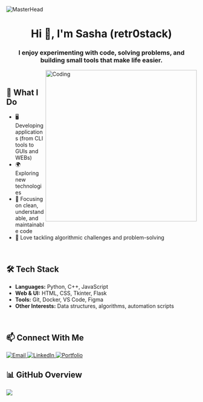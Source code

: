 ![MasterHead](https://files.fm/f/wsnuafra9u)

<h1 align="center">Hi 👋, I'm Sasha (retr0stack)</h1>
<h3 align="center">I enjoy experimenting with code, solving problems, and building small tools that make life easier.</h3>

<img align="right" alt="Coding" width="400px" src="https://media3.giphy.com/media/v1.Y2lkPTc5MGI3NjExeDBwdm03NmMwOG1tNjkycno1b3F0MXhpcmVxMXljZDV3NDcxczBzZiZlcD12MV9pbnRlcm5hbF9naWZfYnlfaWQmY3Q9Zw/78XCFBGOlS6keY1Bil/giphy.gif"><br>

<h2>🚀 What I Do</h2>

<ul>
  <li>🖥️ Developing applications (from CLI tools to GUIs and WEBs)  </li>
  <li>🌍 Exploring new technologies</li>
  <li>🎯 Focusing on clean, understandable, and maintainable code  </li>
  <li>🧩 Love tackling algorithmic challenges and problem-solving</li>
</ul>

<br>

<h2>🛠 Tech Stack</h2>

<ul>
  <li><strong>Languages:</strong> Python, C++, JavaScript</li>
  <li><strong>Web & UI:</strong> HTML, CSS, Tkinter, Flask</li>
  <li><strong>Tools:</strong> Git, Docker, VS Code, Figma</li>
  <li><strong>Other Interests:</strong> Data structures, algorithms, automation scripts</li>
</ul>

<br>

<h2>📫 Connect With Me</h2>


<a href="mailto:chevychalovalexandr@gmail.com" target="_blank">
  <img src="https://img.shields.io/badge/Email-FFE161?style=for-the-badge&logo=gmail&logoColor=black" alt="Email">
</a>
<a href="https://www.linkedin.com/in/alexandr-chevychalov-2436aa360" target="_blank">
  <img src="https://img.shields.io/badge/LinkedIn-FFE161?style=for-the-badge&logo=linkedin&logoColor=black" alt="LinkedIn">
</a>
<a href="https://retr0stack.github.io/portfolio/" target="_blank">
  <img src="https://img.shields.io/badge/Portfolio-FFE161?style=for-the-badge&logo=firefox&logoColor=black" alt="Portfolio">
</a>



<br>
<h2>📊 GitHub Overview</h2>

<a href="https://github-readme-stats.vercel.app/api?username=retr0stack&show_icons=true&theme=transparent">
  <img src="https://github-readme-stats.vercel.app/api?username=retr0stack&show_icons=true&theme=transparent">
</a>






